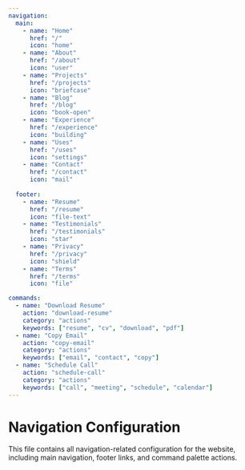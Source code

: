```yaml
---
navigation:
  main:
    - name: "Home"
      href: "/"
      icon: "home"
    - name: "About"
      href: "/about"
      icon: "user"
    - name: "Projects"
      href: "/projects"
      icon: "briefcase"
    - name: "Blog"
      href: "/blog"
      icon: "book-open"
    - name: "Experience"
      href: "/experience"
      icon: "building"
    - name: "Uses"
      href: "/uses"
      icon: "settings"
    - name: "Contact"
      href: "/contact"
      icon: "mail"
  
  footer:
    - name: "Resume"
      href: "/resume"
      icon: "file-text"
    - name: "Testimonials"
      href: "/testimonials"
      icon: "star"
    - name: "Privacy"
      href: "/privacy"
      icon: "shield"
    - name: "Terms"
      href: "/terms"
      icon: "file"

commands:
  - name: "Download Resume"
    action: "download-resume"
    category: "actions"
    keywords: ["resume", "cv", "download", "pdf"]
  - name: "Copy Email"
    action: "copy-email"
    category: "actions"
    keywords: ["email", "contact", "copy"]
  - name: "Schedule Call"
    action: "schedule-call"
    category: "actions"
    keywords: ["call", "meeting", "schedule", "calendar"]
---
```


# Navigation Configuration

This file contains all navigation-related configuration for the website, including main navigation, footer links, and command palette actions.
